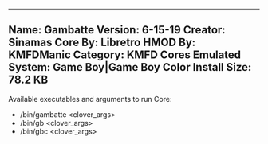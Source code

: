 -----------------------
Name: Gambatte
Version: 6-15-19
Creator: Sinamas
Core By: Libretro
HMOD By: KMFDManic
Category: KMFD Cores
Emulated System: Game Boy|Game Boy Color
Install Size: 78.2 KB
-----------------------
Available executables and arguments to run Core:
- /bin/gambatte <rom> <clover_args>
- /bin/gb <rom> <clover_args>
- /bin/gbc <rom> <clover_args>
